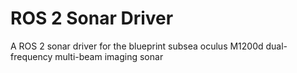 # ROS 2 Sonar Driver
A ROS 2 sonar driver for the blueprint subsea oculus M1200d dual-frequency multi-beam imaging sonar
